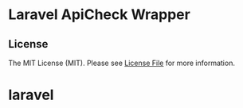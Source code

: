 # Laravel ApiCheck Wrapper

## License

The MIT License (MIT). Please see [License File](LICENSE.md) for more information.
# laravel
